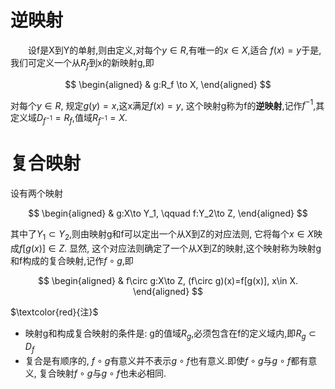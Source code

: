 # 逆映射

&emsp;&emsp;设f是X到Y的单射,则由定义,对每个$y\in R$,有唯一的$x\in X$,适合
$f(x)=y$于是,我们可定义一个从$R_f$到x的新映射g,即

$$
\begin{aligned}
	& g:R_f \to X,
\end{aligned}
$$

对每个$y\in R$, 规定$g(y)=x$,这x满足$f(x)=y$, 这个映射g称为f的**逆映射**,记作$f^{-1}$,其定义域$D_{f^{-1}}=R_f$,值域$R_{f^{-1}}=X$.

# 复合映射

设有两个映射

$$
\begin{aligned}
	& g:X\to Y_1, \qquad f:Y_2\to Z,
\end{aligned}
$$

其中了$Y_1\subset Y_2$,则由映射g和f可以定出一个从X到Z的对应法则,
它将每个$x\in X$映成$f[g(x)]\in Z$.
显然, 这个对应法则确定了一个从X到Z的映射,这个映射称为映射g和f构成的复合映射,记作$f \circ g$,即

$$
\begin{aligned}
	& f\circ g:X\to Z, (f\circ g)(x)=f[g(x)], x\in X.
\end{aligned}
$$

$\textcolor{red}{注}$

- 映射g和构成复合映射的条件是: g的值域$R_g$,必须包含在f的定义域内,即$R_g\subset D_f$
- 复合是有顺序的, $f\circ g$有意义并不表示$g\circ f$也有意义.即使$f\circ g$与$g\circ f$都有意义, 复合映射$f\circ g$与$g\circ f$也未必相同.

